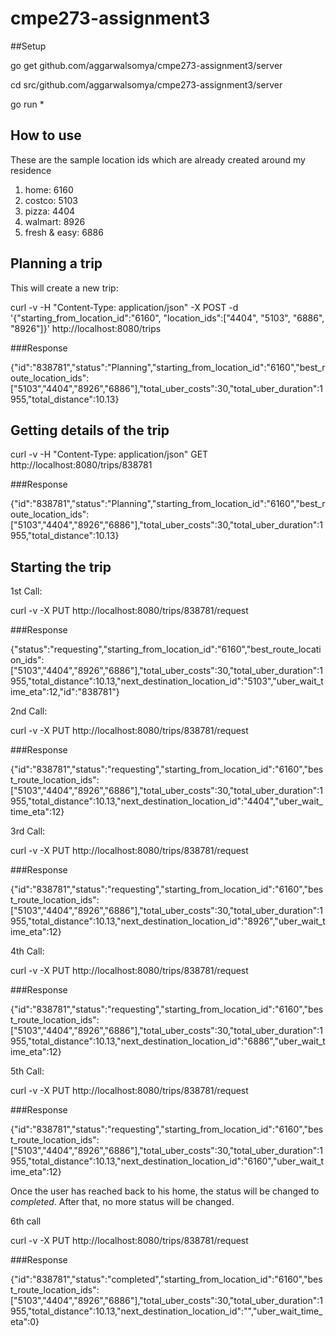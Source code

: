 # cmpe273-assignment3


##Setup

go get github.com/aggarwalsomya/cmpe273-assignment3/server

cd src/github.com/aggarwalsomya/cmpe273-assignment3/server

go run *



## How to use


These are the sample location ids which are already created around my residence 

1. home: 6160
2. costco: 5103
3. pizza: 4404
4. walmart: 8926
5. fresh & easy: 6886


## Planning a trip

This will create a new trip:

curl -v -H "Content-Type: application/json" -X POST -d '{"starting_from_location_id":"6160", "location_ids":["4404", "5103", "6886", "8926"]}' http://localhost:8080/trips

###Response

{"id":"838781","status":"Planning","starting_from_location_id":"6160","best_route_location_ids":["5103","4404","8926","6886"],"total_uber_costs":30,"total_uber_duration":1955,"total_distance":10.13}



## Getting details of the trip

curl -v -H "Content-Type: application/json" GET  http://localhost:8080/trips/838781


###Response

{"id":"838781","status":"Planning","starting_from_location_id":"6160","best_route_location_ids":["5103","4404","8926","6886"],"total_uber_costs":30,"total_uber_duration":1955,"total_distance":10.13}




## Starting the trip


1st Call:

curl -v -X  PUT http://localhost:8080/trips/838781/request


###Response

{"status":"requesting","starting_from_location_id":"6160","best_route_location_ids":["5103","4404","8926","6886"],"total_uber_costs":30,"total_uber_duration":1955,"total_distance":10.13,"next_destination_location_id":"5103","uber_wait_time_eta":12,"id":"838781"}


2nd Call:

curl -v -X  PUT http://localhost:8080/trips/838781/request


###Response

{"id":"838781","status":"requesting","starting_from_location_id":"6160","best_route_location_ids":["5103","4404","8926","6886"],"total_uber_costs":30,"total_uber_duration":1955,"total_distance":10.13,"next_destination_location_id":"4404","uber_wait_time_eta":12}



3rd Call:

curl -v -X  PUT http://localhost:8080/trips/838781/request


###Response

{"id":"838781","status":"requesting","starting_from_location_id":"6160","best_route_location_ids":["5103","4404","8926","6886"],"total_uber_costs":30,"total_uber_duration":1955,"total_distance":10.13,"next_destination_location_id":"8926","uber_wait_time_eta":12}



4th Call:

curl -v -X  PUT http://localhost:8080/trips/838781/request


###Response

{"id":"838781","status":"requesting","starting_from_location_id":"6160","best_route_location_ids":["5103","4404","8926","6886"],"total_uber_costs":30,"total_uber_duration":1955,"total_distance":10.13,"next_destination_location_id":"6886","uber_wait_time_eta":12}



5th  Call:

curl -v -X  PUT http://localhost:8080/trips/838781/request


###Response

{"id":"838781","status":"requesting","starting_from_location_id":"6160","best_route_location_ids":["5103","4404","8926","6886"],"total_uber_costs":30,"total_uber_duration":1955,"total_distance":10.13,"next_destination_location_id":"6160","uber_wait_time_eta":12}


Once the user has reached back to his home, the status  will be changed to *completed*. After that, no more status will be changed. 


6th call


curl -v -X  PUT http://localhost:8080/trips/838781/request


###Response

{"id":"838781","status":"completed","starting_from_location_id":"6160","best_route_location_ids":["5103","4404","8926","6886"],"total_uber_costs":30,"total_uber_duration":1955,"total_distance":10.13,"next_destination_location_id":"","uber_wait_time_eta":0}


